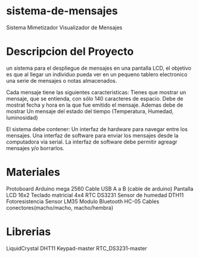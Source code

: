 # sistema-de-mensajes
Sistema Mimetizador Visualizador de Mensajes

# Descripcion del Proyecto

un sistema para el despliegue de mensajes en una pantalla LCD, el objetivo es que al
llegar un individuo pueda ver en un pequeno tablero electronico una serie de mensajes o notas almacenados.

Cada mensaje tiene las siguientes caracteristicas:
Tienes que mostrar un mensaje, que se entienda, con sólo 140 caracteres de espacio. 
Debe de mostrat fecha y hora en la que fue emitido el mensaje.
Ademas debe de mostrar Un mensaje del estado del tiempo (Temperatura, Humedad, luminosidad)

El sistema debe contener:
Un interfaz de hardware para navegar entre los mensajes.
Una interfaz de software para enviar los mensajes desde la computadora via serial.
La interfaz de software debe permitir agreagr mensajes y/o borrarlos.

# Materiales 
Protoboard
Arduino mega 2560
Cable USB A a B (cable de arduino)
Pantalla LCD 16x2
Teclado matricial 4x4
RTC DS3231
Sensor de humedad DTH11
Fotoresistencia
Sensor LM35
Modulo Bluetooth HC-05 
Cables conectores(macho/macho, macho/hembra)

# Librerias
LiquidCrystal
DHT11
Keypad-master
RTC_DS3231-master
